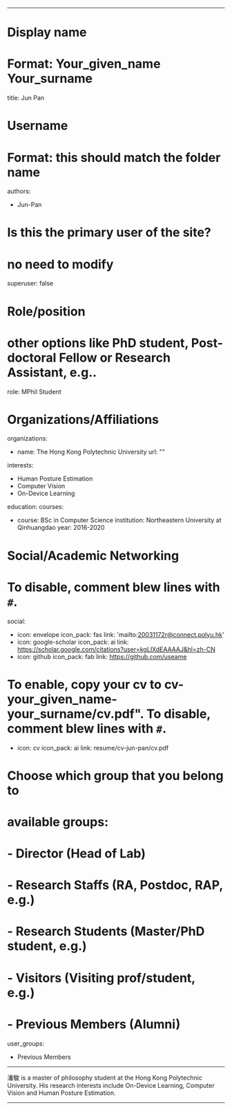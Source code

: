 
---
# Display name
# Format: Your_given_name Your_surname 
title: Jun Pan

# Username
# Format: this should match the folder name
authors:
- Jun-Pan

# Is this the primary user of the site?
# no need to modify 
superuser: false

# Role/position
# other options like PhD student, Post-doctoral Fellow or Research Assistant, e.g..
role: MPhil Student

# Organizations/Affiliations
organizations:
- name: The Hong Kong Polytechnic University
  url: ""

interests:
- Human Posture Estimation
- Computer Vision
- On-Device Learning

education:
  courses:
  - course: BSc in Computer Science
    institution: Northeastern University at Qinhuangdao
    year: 2016-2020

# Social/Academic Networking
# To disable, comment blew lines with `#`.
social:
- icon: envelope
  icon_pack: fas
  link: 'mailto:20031172r@connect.polyu.hk'
- icon: google-scholar
  icon_pack: ai
  link: https://scholar.google.com/citations?user=kgLIXdEAAAAJ&hl=zh-CN
- icon: github
  icon_pack: fab
  link: https://github.com/useame

# To enable, copy your cv to cv-your_given_name-your_surname/cv.pdf". To disable, comment blew lines with `#`.
- icon: cv
  icon_pack: ai
  link: resume/cv-jun-pan/cv.pdf

# Choose which group that you belong to
#  available groups:
#  - Director (Head of Lab)
#  - Research Staffs (RA, Postdoc, RAP, e.g.)
#  - Research Students (Master/PhD student, e.g.)
#  - Visitors (Visiting prof/student, e.g.)
#  - Previous Members (Alumni)
user_groups:
- Previous Members
---

潘駿 is a master of philosophy student at the Hong Kong Polytechnic University. His research interests include On-Device Learning, Computer Vision and Human Posture Estimation.

---
